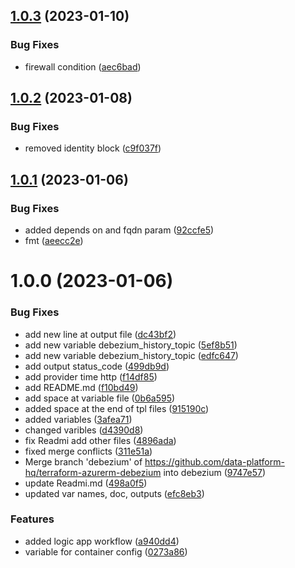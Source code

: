 ## [1.0.3](https://github.com/data-platform-hq/terraform-azurerm-debezium/compare/v1.0.2...v1.0.3) (2023-01-10)


### Bug Fixes

* firewall condition ([aec6bad](https://github.com/data-platform-hq/terraform-azurerm-debezium/commit/aec6bad90526d4f3f51bd9d310a73b9e6aa594f2))

## [1.0.2](https://github.com/data-platform-hq/terraform-azurerm-debezium/compare/v1.0.1...v1.0.2) (2023-01-08)


### Bug Fixes

* removed identity block ([c9f037f](https://github.com/data-platform-hq/terraform-azurerm-debezium/commit/c9f037f7bdd39e7c954a377efcfb33b9b27ac675))

## [1.0.1](https://github.com/data-platform-hq/terraform-azurerm-debezium/compare/v1.0.0...v1.0.1) (2023-01-06)


### Bug Fixes

* added depends on and fqdn param ([92ccfe5](https://github.com/data-platform-hq/terraform-azurerm-debezium/commit/92ccfe563600a2f90007af581f6e2777d0383f90))
* fmt ([aeecc2e](https://github.com/data-platform-hq/terraform-azurerm-debezium/commit/aeecc2e72cbbf958b04dfa1082229bdc0c25c9d0))

# 1.0.0 (2023-01-06)


### Bug Fixes

* add new line at output file ([dc43bf2](https://github.com/data-platform-hq/terraform-azurerm-debezium/commit/dc43bf2f3fdd83b64bb51455b2ca9d13406036df))
* add new variable debezium_history_topic ([5ef8b51](https://github.com/data-platform-hq/terraform-azurerm-debezium/commit/5ef8b51e417801eecbe8007b9a24bcc020cadd01))
* add new variable debezium_history_topic ([edfc647](https://github.com/data-platform-hq/terraform-azurerm-debezium/commit/edfc647861808780f9b6a8b47d149db406ce3102))
* add output status_code ([499db9d](https://github.com/data-platform-hq/terraform-azurerm-debezium/commit/499db9de0f9d4f3b55399fab702d3d9c6912d333))
* add provider time http ([f14df85](https://github.com/data-platform-hq/terraform-azurerm-debezium/commit/f14df851e44c03a52466b60714d2453324d2c490))
* add README.md ([f10bd49](https://github.com/data-platform-hq/terraform-azurerm-debezium/commit/f10bd4945017df8650ed4237bfc4bb711063a2ec))
* add space at variable file ([0b6a595](https://github.com/data-platform-hq/terraform-azurerm-debezium/commit/0b6a59579306057715ff08ccb72a3a5bf54a817f))
* added space at the end of tpl files ([915190c](https://github.com/data-platform-hq/terraform-azurerm-debezium/commit/915190cf9b6de1bb27ba84aeb3517c388f90aa9d))
* added variables ([3afea71](https://github.com/data-platform-hq/terraform-azurerm-debezium/commit/3afea716661d4b3814a1bc6b1d04e4c6a153caa4))
* changed varibles ([d4390d8](https://github.com/data-platform-hq/terraform-azurerm-debezium/commit/d4390d86bb0be260d224941de4c440f468dbbe60))
* fix Readmi add other files ([4896ada](https://github.com/data-platform-hq/terraform-azurerm-debezium/commit/4896adab2252aa56ec69bbc5734149bdc6ae030f))
* fixed merge conflicts ([311e51a](https://github.com/data-platform-hq/terraform-azurerm-debezium/commit/311e51aff3b4a12e85f6d514f4094749cc7b4d5b))
* Merge branch 'debezium' of https://github.com/data-platform-hq/terraform-azurerm-debezium into debezium ([9747e57](https://github.com/data-platform-hq/terraform-azurerm-debezium/commit/9747e57da9bf826de2cf8c005dd07a83195ad507))
* update Readmi.md ([498a0f5](https://github.com/data-platform-hq/terraform-azurerm-debezium/commit/498a0f5ed59826f3666cc2f87e627ce34d52e0ce))
* updated var names, doc, outputs ([efc8eb3](https://github.com/data-platform-hq/terraform-azurerm-debezium/commit/efc8eb3ca6d8380ffa14920d985bc3120990216c))


### Features

* added logic app workflow ([a940dd4](https://github.com/data-platform-hq/terraform-azurerm-debezium/commit/a940dd405415f3e8abb68342ceb635c7259b431a))
* variable for container config ([0273a86](https://github.com/data-platform-hq/terraform-azurerm-debezium/commit/0273a8618519ea42efd0cbab915d9d47f61528d5))
